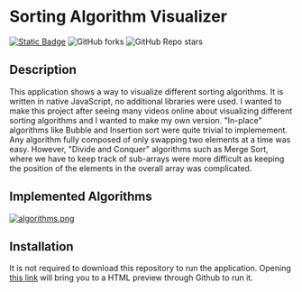 # Sorting Algorithm Visualizer

<a href="https://htmlpreview.github.io/?https://github.com/Chris-B33/sort-visualizer/blob/main/index.html"><img alt="Static Badge" src="https://img.shields.io/badge/Preview-Application"></a>
<img alt="GitHub forks" src="https://img.shields.io/github/forks/Chris-B33/sort-visualizer">
<img alt="GitHub Repo stars" src="https://img.shields.io/github/stars/Chris-B33/sort-visualizer">


## Description

This application shows a way to visualize different sorting algorithms.
It is written in native JavaScript, no additional libraries were used.
I wanted to make this project after seeing many videos online about visualizing different sorting algorithms and I wanted to make my own version.
"In-place" algorithms like Bubble and Insertion sort were quite trivial to implemement. Any algorithm fully composed of only swapping two elements at a time was easy.
However, "Divide and Conquer" algorithms such as Merge Sort, where we have to keep track of sub-arrays were more difficult as keeping the position of the elements in the overall array was complicated.

## Implemented Algorithms
[![algorithms.png](https://i.postimg.cc/SRQQ8vRZ/algorithms.png)](https://postimg.cc/346HQ9gp)

## Installation

It is not required to download this repository to run the application. 
Opening <a href="https://htmlpreview.github.io/?https://github.com/Chris-B33/sort-visualizer/blob/main/index.html">this link</a> will bring you to a HTML preview through Github to run it.

